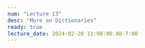 ```yaml
---
num: "Lecture 13"
desc: "More on Dictionaries"
ready: true
lecture_date: 2024-02-20 11:00:00.00-7:00
---
```

